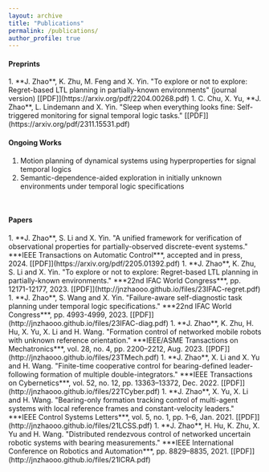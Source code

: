 ```yaml
---
layout: archive
title: "Publications"
permalink: /publications/
author_profile: true
---
```


<h4>Preprints</h4>
1. **J. Zhao**, K. Zhu, M. Feng and X. Yin. "To explore or not to explore: Regret-based LTL planning in partially-known environments" (journal version) [[PDF]](https://arxiv.org/pdf/2204.00268.pdf)
1. C. Chu, X. Yu, **J. Zhao**, L. Lindemann and X. Yin. "Sleep when everything looks fine: Self-triggered monitoring for signal temporal logic tasks." [[PDF]](https://arxiv.org/pdf/2311.15531.pdf)

<br />

<h4>Ongoing Works</h4>

1. Motion planning of dynamical systems using hyperproperties for signal temporal logics
1. Semantic-dependence-aided exploration in initially unknown environments under temporal logic specifications

<br />


<h4>Papers</h4>
1. **J. Zhao**, S. Li and X. Yin. "A unified framework for verification of observational properties for partially-observed discrete-event systems." ***IEEE Transactions on Automatic Control***, accepted and in press, 2024. [[PDF]](https://arxiv.org/pdf/2205.01392.pdf)
1. **J. Zhao**, K. Zhu, S. Li and X. Yin. "To explore or not to explore: Regret-based LTL planning in partially-known environments." ***22nd IFAC World Congress***, pp. 12171-12177, 2023. [[PDF]](http://jnzhaooo.github.io/files/23IFAC-regret.pdf)
1. **J. Zhao**, S. Wang and X. Yin. "Failure-aware self-diagnostic task planning under temporal logic specifications." ***22nd IFAC World Congress***, pp. 4993-4999, 2023. [[PDF]](http://jnzhaooo.github.io/files/23IFAC-diag.pdf)
1. **J. Zhao**, K. Zhu, H. Hu, X. Yu, X. Li and H. Wang. "Formation control of networked mobile robots with unknown reference orientation." ***IEEE/ASME Transactions on Mechatronics***, vol. 28, no. 4, pp. 2200–2212, Aug. 2023. [[PDF]](http://jnzhaooo.github.io/files/23TMech.pdf)
1. **J. Zhao**, X. Li and X. Yu and H. Wang. "Finite-time cooperative control for bearing-defined leader-following formation of multiple double-integrators." ***IEEE Transactions on Cybernetics***, vol. 52, no. 12, pp. 13363–13372, Dec. 2022. [[PDF]](http://jnzhaooo.github.io/files/22TCyber.pdf)
1. **J. Zhao**, X. Yu, X. Li and H. Wang. "Bearing-only formation tracking control of multi-agent systems with local reference frames and constant-velocity leaders." ***IEEE Control Systems Letters***, vol. 5, no. 1, pp. 1–6, Jan. 2021. [[PDF]](http://jnzhaooo.github.io/files/21LCSS.pdf)
1. **J. Zhao**, H. Hu, K. Zhu, X. Yu and H. Wang. "Distributed rendezvous control of networked uncertain robotic systems with bearing measurements." ***IEEE International Conference on Robotics and Automation***, pp. 8829–8835, 2021. [[PDF]](http://jnzhaooo.github.io/files/21ICRA.pdf)

<br />



